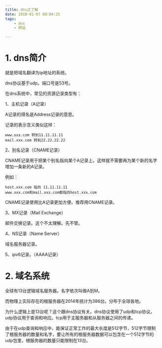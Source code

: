 ```yaml
---
title: dns之了解
date: 2018-01-07 08:04:25
tags:
	- dns
	- 网站

---
```




# 1. dns简介

就是把域名翻译为ip地址的系统。

dns协议基于udp。端口号是53号。

在dns系统中，常见的资源记录类型有：

1、主机记录（A记录）

A记录的得名是Address记录的意思。

记录的表示含义类似这样：

```
www.xxx.com 转到11.11.11.11
mail.xxx.com 转到22.22.22.22
```

2、别名记录（CNAME记录）

CNAME记录用于把某个别名指向某个A记录上。这样就不需要再为某个新的名字增加一条新的A记录。

例如：

```
host.xxx.com 指向 11.11.11.11
www.xxx.com和mail.xxx.com都指向host.xxx.com

```

CNAME记录使用比A记录更加方便。推荐用CNAME记录。



3、MX记录（Mail Exchange）

邮件交换记录。这个不太理解。先不管。

4、NS记录（Name Server）

域名服务器记录。

5、ipv6记录。（AAAA记录）

# 2. 域名系统

全球有13台逻辑域名服务器。名字依次叫做A到M。

而物理上实际存在的根服务器在2014年统计为386台。分布于全球各地。

为什么逻辑上是13台呢？这个跟dns协议有关。dns协议使用了udp和tcp协议。udp协议用于查询和响应。tcp用于主服务器和从服务器之间的传递。

由于在udp查询和响应中，能保证正常工作的最大长度是512字节，512字节限制了根服务器的数量和名字，要让所有的根服务器数据可以包含在一个512字节的udp包里，根服务器的数量只能限制在13台。



